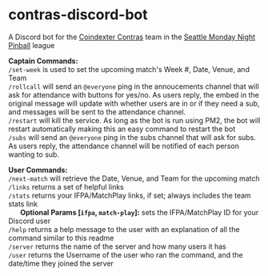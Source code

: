 # contras-discord-bot

A Discord bot for the [Coindexter Contras](https://www.mondaynightpinball.com/teams/CDC) team in the [Seattle Monday Night Pinball](https://www.mondaynightpinball.com/) league

**Captain Commands:**  
`/set-week` is used to set the upcoming match's Week #, Date, Venue, and Team  
`/rollcall` will send an `@everyone` ping in the annoucements channel that will ask for attendance with buttons for yes/no. As users reply, the embed in the original message will update with whether users are in or if they need a sub, and messages will be sent to the attendance channel.  
`/restart` will kill the service. As long as the bot is run using PM2, the bot will restart automatically making this an easy command to restart the bot  
`/subs` will send an `@everyone` ping in the subs channel that will ask for subs. As users reply, the attendance channel will be notified of each person wanting to sub.

**User Commands:**  
`/next-match` will retrieve the Date, Venue, and Team for the upcoming match  
`/links` returns a set of helpful links  
`/stats` returns your IFPA/MatchPlay links, if set; always includes the team stats link  
&nbsp;&nbsp;&nbsp;&nbsp;&nbsp;&nbsp;**Optional Params [`ifpa`, `match-play`]:** sets the IFPA/MatchPlay ID for your Discord user  
`/help` returns a help message to the user with an explanation of all the command similar to this readme  
`/server` returns the name of the server and how many users it has  
`/user` returns the Username of the user who ran the command, and the date/time they joined the server  
